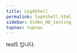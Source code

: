 ```yaml
---
title: Log4Shell
permalink: log4shell.html
sidebar: Video_HD_testing
topnav: topnav
---
```


test5 입니다.